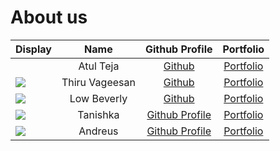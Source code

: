 # About us

Display |   Name    |            Github Profile             | Portfolio 
--------|:---------:|:-------------------------------------:|:---------:
![]() | Atul Teja | [Github](https://github.com/atulteja) | [Portfolio]()
![](https://via.placeholder.com/100.png?text=Photo) | Thiru Vageesan | [Github](https://github.com/tvageesan) | [Portfolio](docs/team/johndoe.md)
![](https://ibb.co/48tTmwJ) | Low Beverly |   [Github](https://github.com/Bev-low)   | [Portfolio](https://github.com/Bev-low/tp/blob/master/docs/docs/team/bev-low.md)
![](https://via.placeholder.com/100.png?text=Photo) | Tanishka | [Github Profile](https://github.com/https://github.com/nirala-ts) | [Portfolio](docs/team/johndnirala-ts)
![](https://via.placeholder.com/100.png?text=Andreus) | Andreus | [Github Profile](https://github.com/https://github.com/Andreus) | [Portfolio](docs/team/johndoe.md)